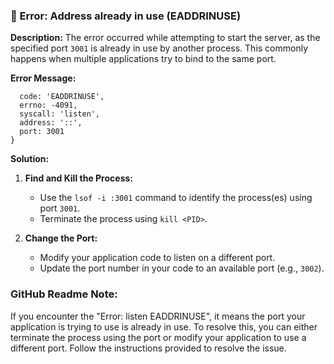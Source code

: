 ### 🚫 Error: Address already in use (EADDRINUSE)

**Description:**
The error occurred while attempting to start the server, as the specified port `3001` is already in use by another process. This commonly happens when multiple applications try to bind to the same port.

**Error Message:**
```
  code: 'EADDRINUSE',
  errno: -4091,
  syscall: 'listen',
  address: '::',
  port: 3001
}
```

**Solution:**
1. **Find and Kill the Process:**
   - Use the `lsof -i :3001` command to identify the process(es) using port `3001`.
   - Terminate the process using `kill <PID>`.

2. **Change the Port:**
   - Modify your application code to listen on a different port.
   - Update the port number in your code to an available port (e.g., `3002`).

### GitHub Readme Note:
If you encounter the "Error: listen EADDRINUSE", it means the port your application is trying to use is already in use. To resolve this, you can either terminate the process using the port or modify your application to use a different port. Follow the instructions provided to resolve the issue.
